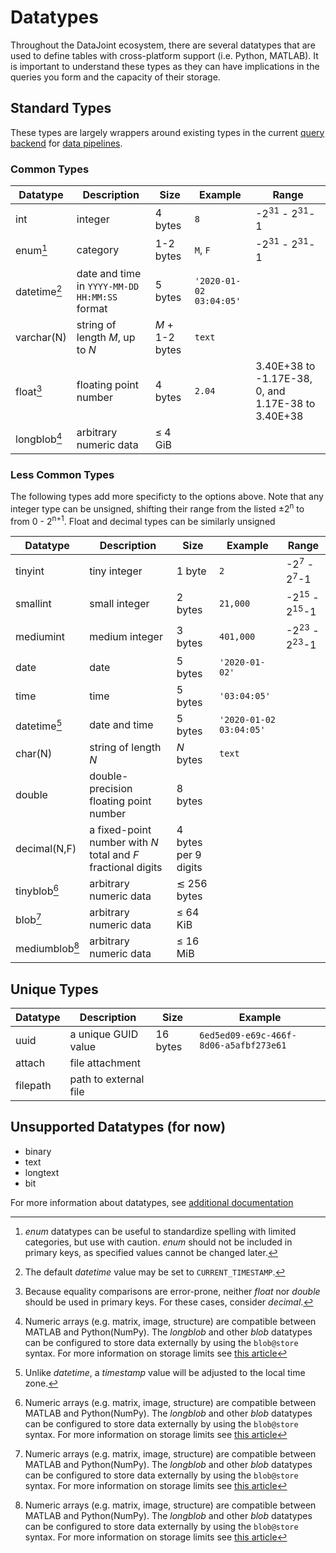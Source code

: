 # Datatypes

Throughout the DataJoint ecosystem, there are several datatypes that are used to define
tables with cross-platform support (i.e. Python, MATLAB). It is important to understand
these types as they can have implications in the queries you form and the capacity of
their storage.

## Standard Types

These types are largely wrappers around existing types in the current 
[query backend](../../ref-integrity/query-backend) for [data pipelines](../../../glossary#data-pipeline).

### Common Types

|           Datatype                     | Description  |  Size   | Example | Range |
|              ---                       |     ---      |   ---   |   ---   |  ---  |
| <span id="int">int</span>              |   integer    | 4 bytes |   `8`   | -2<sup>31</sup> - 2<sup>31</sup>-1 |
| <span id="enum">enum</span>[^1]        |   category   |1-2 bytes| `M`, `F`| -2<sup>31</sup> - 2<sup>31</sup>-1 |
| <span id="datetime">datetime</span>[^2]| date and time in `YYYY-MM-DD HH:MM:SS` format | 5 bytes | `'2020-01-02 03:04:05'` | |
| <span id="varchar">varchar(N)</span>   | string of length *M*, up to *N* | *M* + 1-2 bytes| `text`| |
| <span id="float">float</span>[^3]      | floating point number | 4 bytes| `2.04`| 3.40E+38 to -1.17E-38, 0, and 1.17E-38 to 3.40E+38 |
| <span id="longblob">longblob</span>[^4]    | arbitrary numeric data| ≤ 4 GiB | | |

### Less Common Types

The following types add more specificty to the options above. Note that any integer type
can be unsigned, shifting their range from the listed ±2<sup>n</sup> to from 0 - 
2<sup>n+1</sup>. Float and decimal types can be similarly unsigned

|           Datatype                     | Description  |  Size   | Example | Range |
|              ---                       |     ---      |   ---   |   ---   |  ---  |
| <span id="tiny-int">tinyint</span>     |tiny integer  | 1 byte  |   `2`   | -2<sup>7</sup> - 2<sup>7</sup>-1 |
| <span id="small-int">smallint</span>   |small integer | 2 bytes | `21,000`| -2<sup>15</sup> - 2<sup>15</sup>-1 |
| <span id="medium-int">mediumint</span> |medium integer| 3 bytes |`401,000`| -2<sup>23</sup> - 2<sup>23</sup>-1 |
| <span id="date">date</span>            |date          | 5 bytes | `'2020-01-02'` | |
| <span id="time">time</span>            |time          | 5 bytes | `'03:04:05'` | |
| <span id="datetime">datetime</span>[^5]|date and time | 5 bytes | `'2020-01-02 03:04:05'` | |
| <span id="char(N)">char(N)</span>      |string of length *N* | *N* bytes| `text` | |
| <span id="double">double</span>        |double-precision floating point number | 8 bytes | | |
| <span id="decimalnf">decimal(N,F)</span>   |a fixed-point number with *N* total and *F* fractional digits | 4 bytes per 9 digits | | |
| <span id="tinyblob">tinyblob</span>[^4]    | arbitrary numeric data| ≲ 256 bytes | | |
| <span id="blob">blob</span>[^4]            | arbitrary numeric data| ≤ 64 KiB    | | |
| <span id="mediumblob">mediumblob</span>[^4]| arbitrary numeric data| ≤ 16 MiB    | | |

## Unique Types

|         Datatype            |      Description    |   Size   | Example |
|            ---              |          ---        |    ---   |   ---   |
| <span id="uuid">uuid</span> | a unique GUID value | 16 bytes | `6ed5ed09-e69c-466f-8d06-a5afbf273e61` |
| <span id="attach">attach</span> | file attachment | | |
| <span id="filepath">filepath</span> | path to external file | | |

## Unsupported Datatypes (for now)

- binary
- text
- longtext
- bit


For more information about datatypes, see 
[additional documentation](https://dev.mysql.com/doc/refman/5.6/en/data-types.html)

[^1]: *enum* datatypes can be useful to standardize spelling with limited categories,
but use with caution. *enum* should not be included in primary keys, as specified values
cannot be changed later.

[^2]: The default *datetime* value may be set to `CURRENT_TIMESTAMP`. 

[^3]: Because equality comparisons are error-prone, neither *float* nor *double* should
be used in primary keys. For these cases, consider *decimal*.

[^4]: Numeric arrays (e.g. matrix, image, structure) are compatible between MATLAB and
Python(NumPy). The *longblob* and other *blob* datatypes can be configured to store
data externally by using the `blob@store` syntax. For more information on storage limits
see [this article](https://en.wikipedia.org/wiki/Byte#Multiple-byte_units)

[^5]: Unlike *datetime*, a *timestamp* value will be adjusted to the local time zone.

